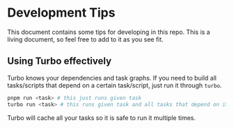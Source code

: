 # Development Tips

This document contains some tips for developing in this repo. This is a living document, so feel free to add to it as you see fit.

## Using Turbo effectively

Turbo knows your dependencies and task graphs. If you need to build all tasks/scripts that depend on a certain task/script, just run it through `turbo`.

```sh
pnpm run <task> # this just runs given task
turbo run <task> # this runs given task and all tasks that depend on it
```

Turbo will cache all your tasks so it is safe to run it multiple times.
